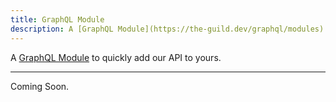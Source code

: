 ```yaml
---
title: GraphQL Module
description: A [GraphQL Module](https://the-guild.dev/graphql/modules) to quickly add our API to yours.
---
```


A [GraphQL Module](https://the-guild.dev/graphql/modules) to quickly add our API to yours.

---

Coming Soon.
